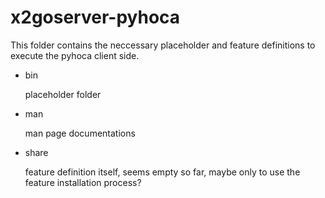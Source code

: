 # x2goserver-pyhoca
This folder contains the neccessary placeholder and feature definitions to execute the pyhoca client side.

 * bin 

   placeholder folder

 * man

   man page documentations

 * share

   feature definition itself, seems empty so far, maybe only to use the feature installation process?
